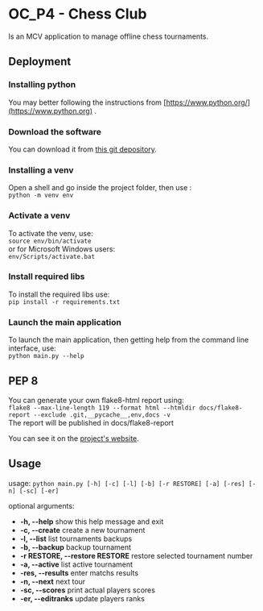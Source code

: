 # OC_P4 - Chess Club

Is an MCV application to manage offline chess tournaments.

## Deployment

### Installing python

You may better following the instructions
from [https://www.python.org/](https://www.python.org) .

### Download the software

You can download it
from [this git depository](https://github.com/cGIfl300/OC_P4).

### Installing a venv

Open a shell and go inside the project folder, then use :  
`python -m venv env`

### Activate a venv

To activate the venv, use:  
`source env/bin/activate`  
or for Microsoft Windows users:  
`env/Scripts/activate.bat`  
  
### Install required libs  
  
To install the required libs use:  
`pip install -r requirements.txt`  
  
### Launch the main application

To launch the main application, then getting help from the command line
interface, use:  
`python main.py --help`

## PEP 8

You can generate your own flake8-html report using:  
`flake8 --max-line-length 119 --format html --htmldir docs/flake8-report --exclude .git,__pycache__,env,docs -v`  
The report will be published in docs/flake8-report

You can see it on the [project's website](https://cgifl300.github.io/OC_P4/).

## Usage

usage: `python main.py [-h] [-c] [-l] [-b] [-r RESTORE] [-a] [-res] [-n] [-sc] [-er]`

optional arguments:

+ **-h, --help**            show this help message and exit
+ **-c, --create**          create a new tournament
+ **-l, --list**            list tournaments backups
+ **-b, --backup**          backup tournament
+ **-r RESTORE, --restore RESTORE**      restore selected tournament number
+ **-a, --active**          list active tournament
+ **-res, --results**       enter matchs results
+ **-n, --next**            next tour
+ **-sc, --scores**         print actual players scores
+ **-er, --editranks**      update players ranks  
